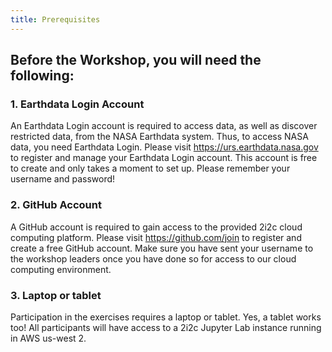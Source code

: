 ```yaml
---
title: Prerequisites
---
```


## Before the Workshop, you will need the following:

### 1. Earthdata Login Account

An Earthdata Login account is required to access data, as well as discover restricted data, from the NASA Earthdata system. Thus, to access NASA data, you need Earthdata Login. Please visit https://urs.earthdata.nasa.gov to register and manage your Earthdata Login account. This account is free to create and only takes a moment to set up. Please remember your username and password!

### 2. GitHub Account

A GitHub account is required to gain access to the provided 2i2c cloud computing platform. Please visit https://github.com/join to register and create a free GitHub account. Make sure you have sent your username to the workshop leaders once you have done so for access to our cloud computing environment. 

### 3. Laptop or tablet
Participation in the exercises requires a laptop or tablet. Yes, a tablet works too! All participants will have access to a 2i2c Jupyter Lab instance running in AWS us-west 2.